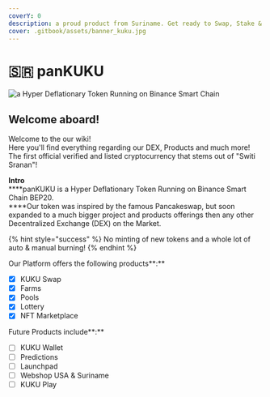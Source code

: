 ```yaml
---
coverY: 0
description: a proud product from Suriname. Get ready to Swap, Stake & Shop!
cover: .gitbook/assets/banner_kuku.jpg
---
```


# 🇸🇷 panKUKU

![a Hyper Deflationary Token Running on Binance Smart Chain](.gitbook/assets/bannernewlogo\_orange.png)

## Welcome aboard!

Welcome to the our wiki! \
Here you'll find everything regarding our DEX, Products and much more!\
The first official verified and listed cryptocurrency that stems out of "Switi Sranan"!

**Intro**\
****panKUKU is a Hyper Deflationary Token Running on Binance Smart Chain BEP20. \
****Our token was inspired by the famous Pancakeswap, but soon expanded to a much bigger project and products offerings then any other Decentralized Exchange (DEX) on the Market.

{% hint style="success" %}
No minting of new tokens and a whole lot of auto & manual burning!&#x20;
{% endhint %}

Our Platform offers the following products**:**

* [x] KUKU Swap
* [x] Farms
* [x] Pools
* [x] Lottery
* [x] NFT Marketplace

Future Products include**:**

* [ ] KUKU Wallet
* [ ] Predictions
* [ ] Launchpad
* [ ] Webshop USA & Suriname
* [ ] KUKU Play
